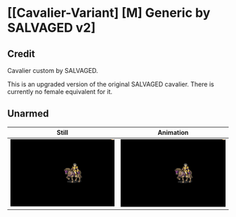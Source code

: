 # [\[Cavalier-Variant\] \[M\] Generic by SALVAGED v2]

## Credit

Cavalier custom by SALVAGED.

This is an upgraded version of the original SALVAGED cavalier. There is currently no female equivalent for it.

## Unarmed

| Still | Animation |
| :---: | :-------: |
| ![Unarmed still](./Unarmed_000.png) | ![Unarmed animation](./Unarmed.gif) |
